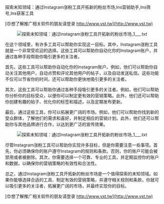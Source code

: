 探索未知领域：通过Instagram涨粉工具开拓新的粉丝市场,Ins营销助手,Ins筛号,Ins获客工具

[😍想了解推广相关软件的朋友请登录 http://www.vst.tw](http://www.vst.tw)

 <center><img src="https://vst.tw/MP4/tuiguang/png/6.png" alt="探索未知领域：通过Instagram涨粉工具开拓新的粉丝市场_1___.txt"></center>

在这个领域里，有许多工具可以帮助你实现这一目标。其中，Instagram涨粉工具就是一个非常受欢迎的选择。这些工具可以帮助你自动化你的Instagram账户，并通过各种手段帮助你吸引更多的关注者。

首先，这些工具可以帮助你自动化你的Instagram账户。例如，他们可以帮助你自动关注其他用户，自动点赞和评论其他用户的帖子，以及自动发送私信。这些功能不仅可以节省你的时间，还可以帮助你更快地吸引更多的关注者。

其次，这些工具可以帮助你通过各种手段吸引更多的关注者。例如，他们可以帮助你分析你的目标受众，以便你可以制定更有效的营销策略。此外，他们还可以帮助你创建有趣的帖子、优化你的标签和描述，以及定期发布更新。

最后，通过这些工具，你可以拓展更广阔的市场。例如，他们可以帮助你找到新的受众群体，了解他们的需求和喜好，并制定相应的营销计划。此外，他们还可以帮助你与其他品牌进行合作，以达到更广泛的宣传效果。

 <center><img src="https://vst.tw/MP4/tuiguang/png/6.png" alt="探索未知领域：通过Instagram涨粉工具开拓新的粉丝市场_1___.txt"></center>

尽管Instagram涨粉工具可以帮助你实现许多目标，但是你需要注意一些事项。首先，你必须确保你的账户遵守Instagram的规则和条款。否则，你的账户可能会被禁用或者被删除。其次，你需要选择一个可靠、专业的工具，并定期监控你的账户和数据，以确保你的营销策略的有效性和合法性。

总之，通过Instagram涨粉工具开拓新的粉丝市场是一个值得探索的未知领域。如果你能够选择合适的工具、制定有效的营销策略，并遵守相关规则和条款，你就可以吸引更多的关注者，拓展更广阔的市场，并最终实现你的目标。

[😍想了解推广相关软件的朋友请登录 http://www.vst.tw](http://www.vst.tw)



